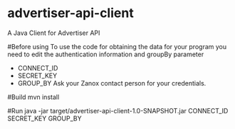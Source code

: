 # advertiser-api-client
A Java Client for Advertiser API

#Before using
To use the code for obtaining the data for your program you need to edit the authentication information and groupBy parameter
* CONNECT_ID
* SECRET_KEY
* GROUP_BY
Ask your Zanox contact person for your credentials.

#Build
mvn install

#Run
java -jar target/advertiser-api-client-1.0-SNAPSHOT.jar CONNECT_ID SECRET_KEY GROUP_BY
